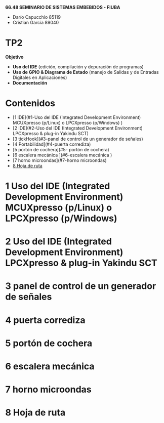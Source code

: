**66.48 SEMINARIO DE SISTEMAS EMBEBIDOS - FIUBA**
- Darío Capucchio 85119
- Cristian García 89040
# TP2

**Objetivo**
- **Uso del IDE** (edición, compilación y depuración de programas) 
- **Uso de GPIO & Diagrama de Estado** (manejo de Salidas y de Entradas Digitales en Aplicaciones) 
- **Documentación**

# Contenidos
- [1 IDE](#1-Uso del IDE (Integrated Development Environment) MCUXpresso (p/Linux) o LPCXpresso (p/Windows) )
- [2 IDE](#2-Uso del IDE (Integrated Development Environment) LPCXpresso & plug-in Yakindu SCT)
- [3 tickHook](#3-panel de control de un generador de señales)
- [4 Portabilidad](#4-puerta corrediza)
- [5 portón de cochera](#5- portón de cochera)
- [6 escalera mecánica ](#6-escalera mecánica )
- [7 horno microondas](#7-horno microondas)
- [8 Hoja de ruta](#8-hoja-de-ruta)

# 1 Uso del IDE (Integrated Development Environment) MCUXpresso (p/Linux) o LPCXpresso (p/Windows) 

# 2 Uso del IDE (Integrated Development Environment) LPCXpresso & plug-in Yakindu SCT

# 3  panel de control de un generador de señales

# 4  puerta corrediza

# 5  portón de cochera

# 6  escalera mecánica 

# 7  horno microondas

# 8 Hoja de ruta
